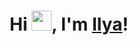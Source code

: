 <h1 align="center">Hi <img src="https://github.com/blackcater/blackcater/raw/main/images/Hi.gif" height="32"/>, I'm <a href="#" target="_blank">Ilya</a>!</h1>


